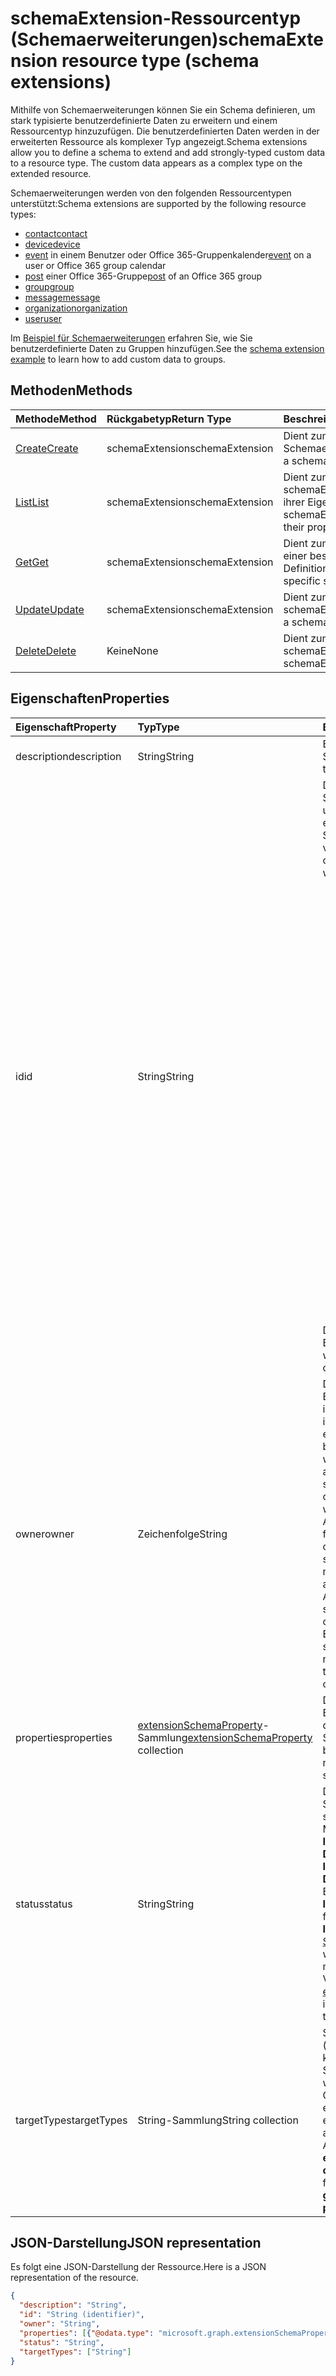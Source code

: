# <a name="schemaextension-resource-type-schema-extensions"></a><span data-ttu-id="149d3-101">schemaExtension-Ressourcentyp (Schemaerweiterungen)</span><span class="sxs-lookup"><span data-stu-id="149d3-101">schemaExtension resource type (schema extensions)</span></span>

<span data-ttu-id="149d3-p101">Mithilfe von Schemaerweiterungen können Sie ein Schema definieren, um stark typisierte benutzerdefinierte Daten zu erweitern und einem Ressourcentyp hinzuzufügen. Die benutzerdefinierten Daten werden in der erweiterten Ressource als komplexer Typ angezeigt.</span><span class="sxs-lookup"><span data-stu-id="149d3-p101">Schema extensions allow you to define a schema to extend and add strongly-typed custom data to a resource type. The custom data appears as a complex type on the extended resource.</span></span> 

<span data-ttu-id="149d3-104">Schemaerweiterungen werden von den folgenden Ressourcentypen unterstützt:</span><span class="sxs-lookup"><span data-stu-id="149d3-104">Schema extensions are supported by the following resource types:</span></span>

 - [<span data-ttu-id="149d3-105">contact</span><span class="sxs-lookup"><span data-stu-id="149d3-105">contact</span></span>](contact.md)
 - [<span data-ttu-id="149d3-106">device</span><span class="sxs-lookup"><span data-stu-id="149d3-106">device</span></span>](device.md)
 - <span data-ttu-id="149d3-107">[event](event.md) in einem Benutzer oder Office 365-Gruppenkalender</span><span class="sxs-lookup"><span data-stu-id="149d3-107">[event](event.md) on a user or Office 365 group calendar</span></span>
 - <span data-ttu-id="149d3-108">[post](post.md) einer Office 365-Gruppe</span><span class="sxs-lookup"><span data-stu-id="149d3-108">[post](post.md) of an Office 365 group</span></span>
 - [<span data-ttu-id="149d3-109">group</span><span class="sxs-lookup"><span data-stu-id="149d3-109">group</span></span>](group.md)
 - [<span data-ttu-id="149d3-110">message</span><span class="sxs-lookup"><span data-stu-id="149d3-110">message</span></span>](message.md) 
 - [<span data-ttu-id="149d3-111">organization</span><span class="sxs-lookup"><span data-stu-id="149d3-111">organization</span></span>](organization.md)
 - [<span data-ttu-id="149d3-112">user</span><span class="sxs-lookup"><span data-stu-id="149d3-112">user</span></span>](user.md)

<span data-ttu-id="149d3-113">Im [Beispiel für Schemaerweiterungen](../../../concepts/extensibility_schema_groups.md) erfahren Sie, wie Sie benutzerdefinierte Daten zu Gruppen hinzufügen.</span><span class="sxs-lookup"><span data-stu-id="149d3-113">See the [schema extension example](../../../concepts/extensibility_schema_groups.md) to learn how to add custom data to groups.</span></span>

## <a name="methods"></a><span data-ttu-id="149d3-114">Methoden</span><span class="sxs-lookup"><span data-stu-id="149d3-114">Methods</span></span>

| <span data-ttu-id="149d3-115">Methode</span><span class="sxs-lookup"><span data-stu-id="149d3-115">Method</span></span>           | <span data-ttu-id="149d3-116">Rückgabetyp</span><span class="sxs-lookup"><span data-stu-id="149d3-116">Return Type</span></span>    |<span data-ttu-id="149d3-117">Beschreibung</span><span class="sxs-lookup"><span data-stu-id="149d3-117">Description</span></span>|
|:---------------|:--------|:----------|
|[<span data-ttu-id="149d3-118">Create</span><span class="sxs-lookup"><span data-stu-id="149d3-118">Create</span></span>](../api/schemaextension_post_schemaextensions.md) | <span data-ttu-id="149d3-119">schemaExtension</span><span class="sxs-lookup"><span data-stu-id="149d3-119">schemaExtension</span></span> |<span data-ttu-id="149d3-120">Dient zum Erstellen einer Schemaerweiterungsdefinition.</span><span class="sxs-lookup"><span data-stu-id="149d3-120">Create a schema extension definition.</span></span>|
|[<span data-ttu-id="149d3-121">List</span><span class="sxs-lookup"><span data-stu-id="149d3-121">List</span></span>](../api/schemaextension_list.md) | <span data-ttu-id="149d3-122">schemaExtension</span><span class="sxs-lookup"><span data-stu-id="149d3-122">schemaExtension</span></span> |<span data-ttu-id="149d3-123">Dient zum Auflisten der verfügbaren schemaExtension-Definitionen und ihrer Eigenschaften.</span><span class="sxs-lookup"><span data-stu-id="149d3-123">List the available schemaExtension definitions and their properties.</span></span>|
|[<span data-ttu-id="149d3-124">Get</span><span class="sxs-lookup"><span data-stu-id="149d3-124">Get</span></span>](../api/schemaextension_get.md) | <span data-ttu-id="149d3-125">schemaExtension</span><span class="sxs-lookup"><span data-stu-id="149d3-125">schemaExtension</span></span> |<span data-ttu-id="149d3-126">Dient zum Lesen der Eigenschaften einer bestimmten schemaExtension-Definition.</span><span class="sxs-lookup"><span data-stu-id="149d3-126">Read the properties of a specific schemaExtension definition.</span></span>|
|[<span data-ttu-id="149d3-127">Update</span><span class="sxs-lookup"><span data-stu-id="149d3-127">Update</span></span>](../api/schemaextension_update.md) | <span data-ttu-id="149d3-128">schemaExtension</span><span class="sxs-lookup"><span data-stu-id="149d3-128">schemaExtension</span></span>   |<span data-ttu-id="149d3-129">Dient zum Aktualisieren einer schemaExtension-Definition.</span><span class="sxs-lookup"><span data-stu-id="149d3-129">Update a schemaExtension definition.</span></span> |
|[<span data-ttu-id="149d3-130">Delete</span><span class="sxs-lookup"><span data-stu-id="149d3-130">Delete</span></span>](../api/schemaextension_delete.md) | <span data-ttu-id="149d3-131">Keine</span><span class="sxs-lookup"><span data-stu-id="149d3-131">None</span></span> |<span data-ttu-id="149d3-132">Dient zum Löschen einer schemaExtension-Definition.</span><span class="sxs-lookup"><span data-stu-id="149d3-132">Delete a schemaExtension definition.</span></span> |

## <a name="properties"></a><span data-ttu-id="149d3-133">Eigenschaften</span><span class="sxs-lookup"><span data-stu-id="149d3-133">Properties</span></span>
| <span data-ttu-id="149d3-134">Eigenschaft</span><span class="sxs-lookup"><span data-stu-id="149d3-134">Property</span></span>     | <span data-ttu-id="149d3-135">Typ</span><span class="sxs-lookup"><span data-stu-id="149d3-135">Type</span></span>   |<span data-ttu-id="149d3-136">Beschreibung</span><span class="sxs-lookup"><span data-stu-id="149d3-136">Description</span></span>|
|:---------------|:--------|:----------|
|<span data-ttu-id="149d3-137">description</span><span class="sxs-lookup"><span data-stu-id="149d3-137">description</span></span>|<span data-ttu-id="149d3-138">String</span><span class="sxs-lookup"><span data-stu-id="149d3-138">String</span></span>|<span data-ttu-id="149d3-139">Beschreibung für die Schemaerweiterung.</span><span class="sxs-lookup"><span data-stu-id="149d3-139">Description for the schema extension.</span></span>|
|<span data-ttu-id="149d3-140">id</span><span class="sxs-lookup"><span data-stu-id="149d3-140">id</span></span>|<span data-ttu-id="149d3-141">String</span><span class="sxs-lookup"><span data-stu-id="149d3-141">String</span></span>|<span data-ttu-id="149d3-142">Der eindeutige Bezeichner für die Schemaerweiterungsdefinition.</span><span class="sxs-lookup"><span data-stu-id="149d3-142">The unique identifier for the schema extension definition.</span></span> <br><span data-ttu-id="149d3-143">Sie können einen Wert mit einer von zwei Methoden zuweisen:</span><span class="sxs-lookup"><span data-stu-id="149d3-143">You can assign a value in one of two ways:</span></span> <ul><li><span data-ttu-id="149d3-p102">Verketten Sie den Namen einer Ihrer überprüften Domänen mit einem Namen für die Schemaerweiterung, um eine eindeutige Zeichenfolge in diesem Format zu bilden: \{_&#65279;domainName_\}\_\{_&#65279;schemaName_\}. Beispiel: `contoso_mySchema`. </span><span class="sxs-lookup"><span data-stu-id="149d3-p102">Concatenate the name of one of your verified domains with a name for the schema extension to form a unique string in this format, \{_&#65279;domainName_\}\_\{_&#65279;schemaName_\}. As an example, `contoso_mySchema`. </span></span></li><li><span data-ttu-id="149d3-p103">Geben Sie einen Schemanamen an, und verwenden Sie diesen Schemanamen in Microsoft Graph zum Vervollständigen der **id**-Zuweisung in diesem Format: ext\{_&#65279;8-random-alphanumeric-chars_\}\_\{_&#65279;schema-name_\}. Zum Beispiel: `extkvbmkofy_mySchema`.</span><span class="sxs-lookup"><span data-stu-id="149d3-p103">Provide a schema name, and let Microsoft Graph use that schema name to complete the **id** assignment in this format: ext\{_&#65279;8-random-alphanumeric-chars_\}\_\{_&#65279;schema-name_\}. An example would be `extkvbmkofy_mySchema`.</span></span></li></ul><span data-ttu-id="149d3-148">Diese Eigenschaft kann nach dem Erstellen nicht mehr geändert werden.</span><span class="sxs-lookup"><span data-stu-id="149d3-148">This property cannot be changed after creation.</span></span> |
|<span data-ttu-id="149d3-149">owner</span><span class="sxs-lookup"><span data-stu-id="149d3-149">owner</span></span>|<span data-ttu-id="149d3-150">Zeichenfolge</span><span class="sxs-lookup"><span data-stu-id="149d3-150">String</span></span>|<span data-ttu-id="149d3-151">Die `appId` der Anwendung, die der Besitzer der Schemaerweiterung ist.</span><span class="sxs-lookup"><span data-stu-id="149d3-151">The `appId` of the application that is the owner of the schema extension.</span></span> <span data-ttu-id="149d3-152">Diese Eigenschaft kann bei der Erstellung bereitgestellt werden, um den Besitzer anzugeben.</span><span class="sxs-lookup"><span data-stu-id="149d3-152">This property can be supplied on creation, to set the owner.</span></span>  <span data-ttu-id="149d3-153">Wird Sie nicht bereitgestellt, wird die `appId` der aufrufenden Anwendung als Besitzer festgelegt.</span><span class="sxs-lookup"><span data-stu-id="149d3-153">If not supplied, then the calling application's `appId` will be set as the owner.</span></span> <span data-ttu-id="149d3-154">In beiden Fällen muss der angemeldete Benutzer angemeldet der Besitzer der Anwendung sein.</span><span class="sxs-lookup"><span data-stu-id="149d3-154">In either case, the signed-in user must be the owner of the application.</span></span> <span data-ttu-id="149d3-155">Wurde diese Eigenschaft einmal festgelegt, ist sie schreibgeschützt und kann nicht geändert werden.</span><span class="sxs-lookup"><span data-stu-id="149d3-155">Once set, this property is read-only and cannot be changed.</span></span>| 
|<span data-ttu-id="149d3-156">properties</span><span class="sxs-lookup"><span data-stu-id="149d3-156">properties</span></span>|<span data-ttu-id="149d3-157">[extensionSchemaProperty](extensionschemaproperty.md)-Sammlung</span><span class="sxs-lookup"><span data-stu-id="149d3-157">[extensionSchemaProperty](extensionschemaproperty.md) collection</span></span>|<span data-ttu-id="149d3-158">Die Sammlung von Eigenschaftennamen und Typen, die die Schemaerweiterungsdefinition bilden.</span><span class="sxs-lookup"><span data-stu-id="149d3-158">The collection of property names and types that make up the schema extension definition.</span></span>|
|<span data-ttu-id="149d3-159">status</span><span class="sxs-lookup"><span data-stu-id="149d3-159">status</span></span>|<span data-ttu-id="149d3-160">String</span><span class="sxs-lookup"><span data-stu-id="149d3-160">String</span></span>|<span data-ttu-id="149d3-161">Der Lebenszyklusstatus der Schemaerweiterung.</span><span class="sxs-lookup"><span data-stu-id="149d3-161">The lifecycle state of the schema extension.</span></span> <span data-ttu-id="149d3-162">Mögliche Statuswerte sind: **InDevelopment**, **Available** und **Deprecated**.</span><span class="sxs-lookup"><span data-stu-id="149d3-162">Possible states are **InDevelopment**, **Available**, and **Deprecated**.</span></span> <span data-ttu-id="149d3-163">Wird bei der Erstellung automatisch auf **InDevelopment** festgelegt.</span><span class="sxs-lookup"><span data-stu-id="149d3-163">Automatically set to **InDevelopment** on creation.</span></span> <span data-ttu-id="149d3-164">Unter [Schemaerweiterungen](../../../concepts/extensibility_overview.md#schema-extensions) finden Sie weitere Informationen zu den möglichen Statusübergängen und Verhaltensweisen.</span><span class="sxs-lookup"><span data-stu-id="149d3-164">[Schema extensions](../../../concepts/extensibility_overview.md#schema-extensions) provides more information on the possible state transitions and behaviors.</span></span>|
|<span data-ttu-id="149d3-165">targetTypes</span><span class="sxs-lookup"><span data-stu-id="149d3-165">targetTypes</span></span>|<span data-ttu-id="149d3-166">String-Sammlung</span><span class="sxs-lookup"><span data-stu-id="149d3-166">String collection</span></span>|<span data-ttu-id="149d3-167">Satz von Microsoft Graph-Typen (die Erweiterungen unterstützen können), auf die die Schemaerweiterung angewendet werden kann.</span><span class="sxs-lookup"><span data-stu-id="149d3-167">Set of Microsoft Graph types (that can support extensions) that the schema extension can be applied to.  Only additive changes are permitted.</span></span> <span data-ttu-id="149d3-168">Zur Auswahl stehen **contact**, **device**, **event**, **group**, **message**, **organization**, **post** und **user**.</span><span class="sxs-lookup"><span data-stu-id="149d3-168">Select from **contact**, **device**, **event**, **group**, **message**, **organization**, **post**, or **user**.</span></span>|

## <a name="json-representation"></a><span data-ttu-id="149d3-169">JSON-Darstellung</span><span class="sxs-lookup"><span data-stu-id="149d3-169">JSON representation</span></span>

<span data-ttu-id="149d3-170">Es folgt eine JSON-Darstellung der Ressource.</span><span class="sxs-lookup"><span data-stu-id="149d3-170">Here is a JSON representation of the resource.</span></span>

<!-- {
  "blockType": "resource",
  "optionalProperties": [

  ],
  "@odata.type": "microsoft.graph.schemaExtension"
}-->

```json
{
  "description": "String",
  "id": "String (identifier)",
  "owner": "String",
  "properties": [{"@odata.type": "microsoft.graph.extensionSchemaProperty"}],
  "status": "String",
  "targetTypes": ["String"]
}

```

<!-- uuid: 8fcb5dbc-d5aa-4681-8e31-b001d5168d79
2015-10-25 14:57:30 UTC -->
<!-- {
  "type": "#page.annotation",
  "description": "schemaExtension resource",
  "keywords": "",
  "section": "documentation",
  "tocPath": ""
}-->